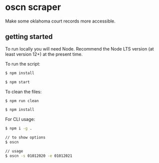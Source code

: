 # oscn scraper

Make some oklahoma court records more accessible.

## getting started

To run locally you will need Node. Recommend the Node LTS version (at least version 12+) at the present time.

To run the script:

```bash
$ npm install

$ npm start
```

To clean the files:

```bash
$ npm run clean

$ npm install
```

For CLI usage:

```bash
$ npm i -g .

// to show options
$ oscn

// usage
$ oscn -s 01012020 -e 01012021
```
